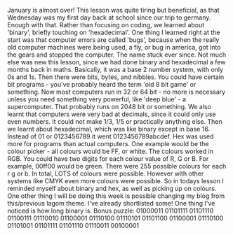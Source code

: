 January is almost over!
This lesson was quite tiring but beneficial, as that Wednesday was my first day back at school since our trip to germany. Enough with that.
Rather than focusing on coding, we learned about 'binary', briefly touching on 'hexadecimal'. One thing I learned right at the start was that computer errors are called 'bugs', because when the really old computer machines were being used, a fly, or bug in america, got into the gears and stopped the computer. The name stuck ever since.
Not much else was new this lesson, since we had done binary and hexadecimal a few months back in maths. Basically, it was a base 2 number system, with only 0s and 1s. Then there were bits, bytes, and nibbles. You could have certain bit programs - you've probably heard the term 'old 8 bit game' or something. Now most computers run in 32 or 64 bit - no more is necessary unless you need something very powerful, like 'deep blue' - a supercomputer. That probably runs on 2048 bit or something.
We also learnt that computers were very bad at decimals, since it could only use even numbers. It could not make 1/3, 1/5 or practically anything else. Then we learnt about hexadecimal, which was like binary except in base 16. Instead of 01 or 0123456789 it went 0123456789abcdef. Hex was used more for programs than actual computers. One example would be the colour picker - all colours would be FF, or white. The colours worked in RGB.
You could have two digits for each colour value of R, G or B. For example, 00ff00 would be green. There were 255 possible colours for each r g or b. In total, LOTS of colours were possible. However with other systems like CMYK even more colours were possible.
So in todays lesson I reminded myself about binary and hex, as well as picking up on colours. 
One other thing I will be doing this week is possible changing my blog from this/previous lagom theme. I've already shortlisted some!
One thing I've noticed is how long binary is. Bonus puzzle:
01000011 01101111 01101110 01100111 01110010 01100001 01110100 01110101 01101100 01100001 01110100 01101001 01101111 01101110 01110011 00100001
